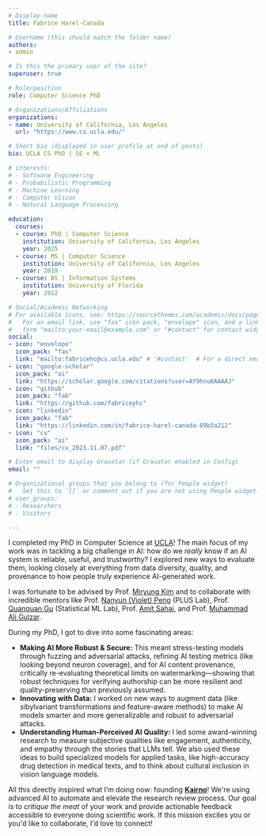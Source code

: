 ```yaml
---
# Display name
title: Fabrice Harel-Canada

# Username (this should match the folder name)
authors:
- admin

# Is this the primary user of the site?
superuser: true

# Role/position
role: Computer Science PhD

# Organizations/Affiliations
organizations:
- name: University of California, Los Angeles
  url: "https://www.cs.ucla.edu/"

# Short bio (displayed in user profile at end of posts)
bio: UCLA CS PhD | SE + ML

# interests:
# - Software Engineering
# - Probabilistic Programming
# - Machine Learning
# - Computer Vision
# - Natural Language Processing

education:
  courses:
  - course: PhD | Computer Science
    institution: University of California, Los Angeles
    year: 2025
  - course: MS | Computer Science
    institution: University of California, Los Angeles
    year: 2019
  - course: BS | Information Systems
    institution: University of Florida
    year: 2012

# Social/Academic Networking
# For available icons, see: https://sourcethemes.com/academic/docs/page-builder/#icons
#   For an email link, use "fas" icon pack, "envelope" icon, and a link in the
#   form "mailto:your-email@example.com" or "#contact" for contact widget.
social:
- icon: "envelope"
  icon_pack: "fas"
  link: "mailto:fabricehc@cs.ucla.edu" # '#contact'  # For a direct email link, use "mailto:test@example.org".
- icon: "google-scholar"
  icon_pack: "ai"
  link: "https://scholar.google.com/citations?user=AY9hnu8AAAAJ"
- icon: "github"
  icon_pack: "fab"
  link: "https://github.com/fabriceyhc"
- icon: "linkedin"
  icon_pack: "fab"
  link: "https://linkedin.com/in/fabrice-harel-canada-89b5a212"
- icon: "cv"
  icon_pack: "ai"
  link: "files/cv_2023.11.07.pdf"

# Enter email to display Gravatar (if Gravatar enabled in Config)
email: ""

# Organizational groups that you belong to (for People widget)
#   Set this to `[]` or comment out if you are not using People widget.
# user_groups: 
# - Researchers
# - Visitors

---
```


I completed my PhD in Computer Science at [UCLA](https://www.cs.ucla.edu/)! The main focus of my work was in tackling a big challenge in AI: how do we *really* know if an AI system is reliable, useful, and trustworthy? I explored new ways to evaluate them, looking closely at everything from data diversity, quality, and provenance to how people truly experience AI-generated work.

I was fortunate to be advised by Prof. [Miryung Kim](http://web.cs.ucla.edu/~miryung/) and to collaborate with incredible mentors like Prof. [Nanyun (Violet) Peng](https://vnpeng.net/) (PLUS Lab), Prof. [Quanquan Gu](http://web.cs.ucla.edu/~qgu/) (Statistical ML Lab), Prof. [Amit Sahai](https://web.cs.ucla.edu/~sahai/), and Prof. [Muhammad Ali Gulzar](https://people.cs.vt.edu/~gulzar/).

During my PhD, I got to dive into some fascinating areas:

* **Making AI More Robust & Secure:** This meant stress-testing models through fuzzing and adversarial attacks, refining AI testing metrics (like looking beyond neuron coverage), and for AI content provenance, critically re-evaluating theoretical limits on watermarking—showing that robust techniques for verifying authorship can be more resilient and quality-preserving than previously assumed.
* **Innovating with Data:** I worked on new ways to augment data (like sibylvariant transformations and feature-aware methods) to make AI models smarter and more generalizable and robust to adversarial attacks. 
* **Understanding Human-Perceived AI Quality:** I led some award-winning research to measure subjective qualities like engagement, authenticity, and empathy through the stories that LLMs tell. We also used these ideas to build specialized models for applied tasks, like high-accuracy drug detection in medical texts, and to think about cultural inclusion in vision language models.

All this directly inspired what I’m doing now: founding **[Kairno](https://kairno.com)**! We're using advanced AI to automate and elevate the research review process. Our goal is to _critique the meat_ of your work and provide actionable feedback accessible to everyone doing scientific work. If this mission excites you or you'd like to collaborate, I'd love to connect!